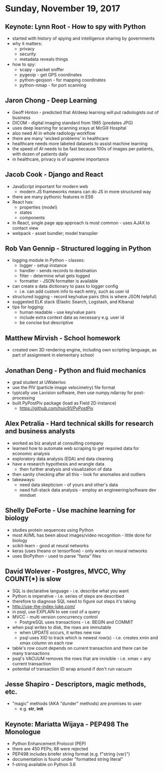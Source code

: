 # Sunday, November 19, 2017

## Keynote: Lynn Root - How to spy with Python

- started with history of spying and intelligence sharing by governments 
- why it matters:
  - privacy
  - security
  - metadata reveals things
- how to spy:
  - scapy - packet sniffer
  - pygeoip - get GPS coordinates
  - python-geojson - for mapping coordinates
  - python-nmap - for port scanning

## Jaron Chong - Deep Learning 

- Geoff Hinton - predicted that AI/deep learning will put radiologists out of business
- DICOM - digital imaging standard from 1985 (predates JPG)
- uses deep learning for scanning xrays at McGill Hospital
- also need AI in whole radiology workflow
- there are many 'wicked problems' in healthcare
- healthcare needs more labeled datasets to assist machine learning
- the speed of AI needs to be fast because 100s of images per patients, with dozen of patients daily
- in healthcare, privacy is of supreme importance

## Jacob Cook - Django and React

- JavaScript important for modern web 
  - modern JS frameworks means can do JS in more structured way
- there are many pythonic features in ES6
- React has:
  - properties (model)
  - states
  - components
- In React, single page app approach is most common - uses AJAX to contact view
- webpack - asset bundler; model transpiler

## Rob Van Gennip - Structured logging in Python

- logging module in Python - classes:
  - logger - setup instance
  - handler - sends records to destination
  - filter - determine what gets logged
  - formatter - JSON formatter is available
- can create a data dictionary to pass to logger config
  - i.e. can add custom info to each entry, such as user id
- structured logging - record key/value pairs (this is where JSON helpful)
- suggested ELK stack (Elastic Search, Logstash, and Kibana)
- tips for logging:
  - human readable - use key/value pairs
  - include extra context data as necessary e.g. user id
  - be concise but descriptive

## Matthew Mirvish - School homework

- created own 3D rendering engine, including own scripting language, as part of assignment in elementary school

## Jonathan Deng - Python and fluid mechanics

- grad student at UWaterloo
- use the PIV (particle image velocimetry) file format
- typically use Lavision software, then use numpy.ndarray for post-processing
- built PyPostPiv package (load as Field 2D instance)
  - https://github.com/hujc91/PyPostPiv

## Alex Petralia - Hard technical skills for research and business analysts

- worked as biz analyst at consulting company
- learned how to automate web scraping to get required data for economic analysis
- exploratory data analysis (EDA) and data cleaning
- have a research hypothesis and wrangle data 
  - then further analysis and visualization of data
- then sanity checking after all this - look for anomalies and outliers
- takeaways:
  - need data skepticism - of yours and other's data
  - need full-stack data analysis - employ an engineering/software dev mindset

## Shelly DeForte - Use machine learning for biology

- studies protein sequences using Python
- most AI/ML has been about images/video recognition - little done for biology
- scikit-learn - good at neural networks
- keras (uses theano or tensorflow) - only works on neural networks
- uses BioPython - used to parse "fasta" files

## David Wolever - Postgres, MVCC, Why COUNT(\*) is slow

- SQL is declarative language - i.e. describe what you want
- Python is imperative - i.e. series of steps are described
- therefore to diagnose SQL need to figure out steps it's taking
- http://use-the-index-luke.com/
- in psql, use EXPLAIN to see cost of a query
- MVCC - multi version concurrency control 
  - PostgreSQL uses transactions - i.e. BEGIN and COMMIT
- when psql writes to disk, the rows are immutable
  - when UPDATE occurs, it writes new row
  - psql uses XID to track which is newest row(s) - i.e. creates xmin and xmax column on each row
- table's row count depends on current transaction and there can be many transactions
- psql's VACUUM removes the rows that are invisible - i.e. xmax < any current transaction
- potential of transaction ID wrap around if don't run vacuum

## Jesse Shapiro - Descriptors, magic methods, etc.

- "magic" methods (AKA "dunder" methods) are promises to user 
  - e.g. __str__, __init__

## Keynote: Mariatta Wijaya - PEP498 The Monologue

- Python Enhancement Protocol (PEP)
- there are 450 PEPs; 88 were rejected
- PEP498 includes briefer string format (e.g. f"string {var}") 
- documentation is found under "formatted string literal"
- f-string available on Python 3.6


